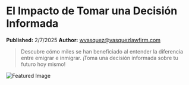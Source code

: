 # El Impacto de Tomar una Decisión Informada

**Published:** 2/7/2025
**Author:** wvasquez@vasquezlawfirm.com

> Descubre cómo miles se han beneficiado al entender la diferencia entre emigrar e inmigrar. ¡Toma una decisión informada sobre tu futuro hoy mismo!

![Featured Image](https://www.vasquezlawnc.com/wp-content/uploads/2025/02/12-1.jpg)

